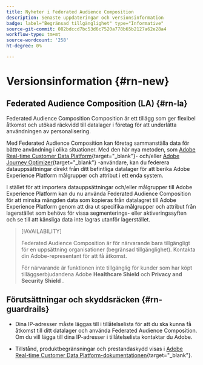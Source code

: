 ```yaml
---
title: Nyheter i Federated Audience Composition
description: Senaste uppdateringar och versionsinformation
badge: label="Begränsad tillgänglighet" type="Informative"
source-git-commit: 082bdccd7bc53d6c7520a778b65b2127a62e28a4
workflow-type: tm+mt
source-wordcount: '258'
ht-degree: 0%

---
```



# Versionsinformation {#rn-new}

## Federated Audience Composition (LA) {#rn-la}

Federated Audience Composition Composition är ett tillägg som ger flexibel åtkomst och utökad räckvidd till datalager i företag för att underlätta användningen av personalisering.

Med Federated Audience Composition kan företag sammanställa data för bättre användning i olika situationer. Med den här nya metoden, som [Adobe Real-time Customer Data Platform](https://experienceleague.adobe.com/en/docs/experience-platform/segmentation/home){target="_blank"}- och/eller [Adobe Journey Optimizer](https://experienceleague.adobe.com/en/docs/journey-optimizer/using/ajo-home){target="_blank"} -användare, kan du federera datauppsättningar direkt från ditt befintliga datalager för att berika Adobe Experience Platform målgrupper och attribut i ett enda system.

I stället för att importera datauppsättningar och/eller målgrupper till Adobe Experience Platform kan du nu använda Federated Audience Composition för att minska mängden data som kopieras från datalagret till Adobe Experience Platform genom att dra ut specifika målgrupper och attribut från lagerstället som behövs för vissa segmenterings- eller aktiveringssyften och se till att känsliga data inte lagras utanför lagerstället.


>[!AVAILABILITY]
>
>Federated Audience Composition är för närvarande bara tillgängligt för en uppsättning organisationer (begränsad tillgänglighet). Kontakta din Adobe-representant för att få åtkomst.
>
>För närvarande är funktionen inte tillgänglig för kunder som har köpt tilläggserbjudandena Adobe **Healthcare Shield** och **Privacy and Security Shield** .


## Förutsättningar och skyddsräcken {#rn-guardrails}

* Dina IP-adresser måste läggas till i tillåtelselista för att du ska kunna få åtkomst till ditt datalager och använda Federated Audience Composition. Om du vill lägga till dina IP-adresser i tillåtelselista kontaktar du Adobe.

* Tillstånd, produktbegränsningar och prestandaskydd visas i [Adobe Real-time Customer Data Platform-dokumentationen](https://experienceleague.adobe.com/en/docs/experience-platform/profile/guardrails){target="_blank"}.
